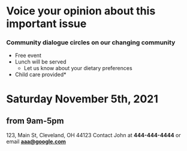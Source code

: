 
# Voice your opinion about this important issue

### Community dialogue circles on our changing community
* Free event
* Lunch will be served
   * Let us know about your dietary preferences 
* Child care provided* 

# Saturday November 5th, 2021
## from 9am-5pm

123, Main St,
Cleveland, OH 44123
Contact John at **444-444-4444** or email **aaa@google.com**



